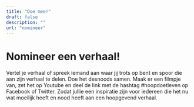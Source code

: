 ```yaml
---
title: "Doe mee!"
draft: false
description: ""
url: "nomineer"
---
```


# Nomineer een verhaal!
Vertel je verhaal of spreek iemand aan waar jij trots op bent en spoor die aan zijn verhaal te delen. Doe het desnoods samen.
Maak er een filmpje van, zet het op Youtube en deel de link met de hashtag #hoopdoetleven op Facebook of Twitter. Zodat jullie een inspiratie zijn voor iedereen die het nu wat moeilijk heeft en nood heeft aan een hoopgevend verhaal.
